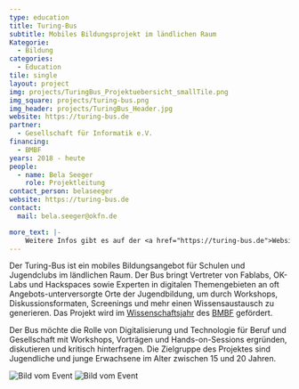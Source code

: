 ```yaml
---
type: education
title: Turing-Bus
subtitle: Mobiles Bildungsprojekt im ländlichen Raum
Kategorie:
  - Bildung
categories:
  - Education
tile: single
layout: project
img: projects/TuringBus_Projektuebersicht_smallTile.png
img_square: projects/turing-bus.png
img_header: projects/TuringBus_Header.jpg
website: https://turing-bus.de
partner:
  - Gesellschaft für Informatik e.V.
financing:
  - BMBF
years: 2018 - heute
people:
  - name: Bela Seeger
    role: Projektleitung
contact_person: belaseeger
website: https://turing-bus.de
contact:
  mail: bela.seeger@okfn.de

more_text: |-
    Weitere Infos gibt es auf der <a href="https://turing-bus.de">Website</a> vom Turing-Bus.
---
```


Der Turing-Bus ist ein mobiles Bildungsangebot für Schulen und Jugendclubs im ländlichen Raum. Der Bus bringt Vertreter von Fablabs, OK-Labs und Hackspaces sowie Experten in digitalen Themengebieten an oft Angebots-unterversorgte Orte der Jugendbildung, um durch Workshops, Diskussionsformaten, Screenings und mehr einen Wissensaustausch zu generieren. Das Projekt wird im <a href="https://wissenschaftsjahr.de">Wissenschaftsjahr</a> des <a href="https://bmbf.de">BMBF</a> gefördert. 

Der Bus möchte die Rolle von Digitalisierung und Technologie für Beruf und Gesellschaft mit Workshops, Vorträgen und Hands-on-Sessions ergründen, diskutieren und kritisch hinterfragen. Die Zielgruppe des Projektes sind Jugendliche und junge Erwachsene im Alter zwischen 15 und 20 Jahren. 

<div class="two-img offset-lg-2">
  <img alt="Bild vom Event" src="/files/projects/turingbus_img_1.jpg">
  <img alt="Bild vom Event" src="/files/projects/turingbus_img_2.jpg">
</div>

